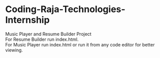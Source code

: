 # Coding-Raja-Technologies-Internship
Music Player and Resume Builder Project
<br>
For Resume Builder run index.html.
<br>
For Music Player run index.html or run it from any code editor for better viewing.

